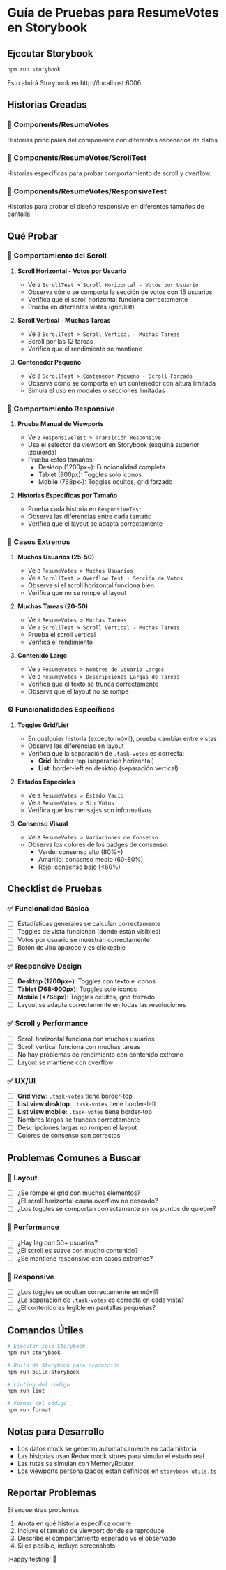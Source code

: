 # Guía de Pruebas para ResumeVotes en Storybook

## Ejecutar Storybook

```bash
npm run storybook
```

Esto abrirá Storybook en http://localhost:6006

## Historias Creadas

### 📁 Components/ResumeVotes

Historias principales del componente con diferentes escenarios de datos.

### 📁 Components/ResumeVotes/ScrollTest

Historias específicas para probar comportamiento de scroll y overflow.

### 📁 Components/ResumeVotes/ResponsiveTest

Historias para probar el diseño responsive en diferentes tamaños de pantalla.

## Qué Probar

### 🎯 Comportamiento del Scroll

1. **Scroll Horizontal - Votos por Usuario**

   - Ve a `ScrollTest > Scroll Horizontal - Votos por Usuario`
   - Observa cómo se comporta la sección de votos con 15 usuarios
   - Verifica que el scroll horizontal funciona correctamente
   - Prueba en diferentes vistas (grid/list)

2. **Scroll Vertical - Muchas Tareas**

   - Ve a `ScrollTest > Scroll Vertical - Muchas Tareas`
   - Scroll por las 12 tareas
   - Verifica que el rendimiento se mantiene

3. **Contenedor Pequeño**
   - Ve a `ScrollTest > Contenedor Pequeño - Scroll Forzado`
   - Observa cómo se comporta en un contenedor con altura limitada
   - Simula el uso en modales o secciones limitadas

### 📱 Comportamiento Responsive

1. **Prueba Manual de Viewports**

   - Ve a `ResponsiveTest > Transición Responsive`
   - Usa el selector de viewport en Storybook (esquina superior izquierda)
   - Prueba estos tamaños:
     - Desktop (1200px+): Funcionalidad completa
     - Tablet (900px): Toggles solo iconos
     - Mobile (768px-): Toggles ocultos, grid forzado

2. **Historias Específicas por Tamaño**
   - Prueba cada historia en `ResponsiveTest`
   - Observa las diferencias entre cada tamaño
   - Verifica que el layout se adapta correctamente

### 🧪 Casos Extremos

1. **Muchos Usuarios (25-50)**

   - Ve a `ResumeVotes > Muchos Usuarios`
   - Ve a `ScrollTest > Overflow Test - Sección de Votos`
   - Observa si el scroll horizontal funciona bien
   - Verifica que no se rompe el layout

2. **Muchas Tareas (20-50)**

   - Ve a `ResumeVotes > Muchas Tareas`
   - Ve a `ScrollTest > Scroll Vertical - Muchas Tareas`
   - Prueba el scroll vertical
   - Verifica el rendimiento

3. **Contenido Largo**
   - Ve a `ResumeVotes > Nombres de Usuario Largos`
   - Ve a `ResumeVotes > Descripciones Largas de Tareas`
   - Verifica que el texto se trunca correctamente
   - Observa que el layout no se rompe

### ⚙️ Funcionalidades Específicas

1. **Toggles Grid/List**

   - En cualquier historia (excepto móvil), prueba cambiar entre vistas
   - Observa las diferencias en layout
   - Verifica que la separación de `.task-votes` es correcta:
     - **Grid**: border-top (separación horizontal)
     - **List**: border-left en desktop (separación vertical)

2. **Estados Especiales**

   - Ve a `ResumeVotes > Estado Vacío`
   - Ve a `ResumeVotes > Sin Votos`
   - Verifica que los mensajes son informativos

3. **Consenso Visual**
   - Ve a `ResumeVotes > Variaciones de Consenso`
   - Observa los colores de los badges de consenso:
     - Verde: consenso alto (80%+)
     - Amarillo: consenso medio (60-80%)
     - Rojo: consenso bajo (<60%)

## Checklist de Pruebas

### ✅ Funcionalidad Básica

- [ ] Estadísticas generales se calculan correctamente
- [ ] Toggles de vista funcionan (donde están visibles)
- [ ] Votos por usuario se muestran correctamente
- [ ] Botón de Jira aparece y es clickeable

### ✅ Responsive Design

- [ ] **Desktop (1200px+)**: Toggles con texto e iconos
- [ ] **Tablet (768-900px)**: Toggles solo iconos
- [ ] **Mobile (<768px)**: Toggles ocultos, grid forzado
- [ ] Layout se adapta correctamente en todas las resoluciones

### ✅ Scroll y Performance

- [ ] Scroll horizontal funciona con muchos usuarios
- [ ] Scroll vertical funciona con muchas tareas
- [ ] No hay problemas de rendimiento con contenido extremo
- [ ] Layout se mantiene con overflow

### ✅ UX/UI

- [ ] **Grid view**: `.task-votes` tiene border-top
- [ ] **List view desktop**: `.task-votes` tiene border-left
- [ ] **List view mobile**: `.task-votes` tiene border-top
- [ ] Nombres largos se truncan correctamente
- [ ] Descripciones largas no rompen el layout
- [ ] Colores de consenso son correctos

## Problemas Comunes a Buscar

### 🐛 Layout

- [ ] ¿Se rompe el grid con muchos elementos?
- [ ] ¿El scroll horizontal causa overflow no deseado?
- [ ] ¿Los toggles se comportan correctamente en los puntos de quiebre?

### 🐛 Performance

- [ ] ¿Hay lag con 50+ usuarios?
- [ ] ¿El scroll es suave con mucho contenido?
- [ ] ¿Se mantiene responsive con casos extremos?

### 🐛 Responsive

- [ ] ¿Los toggles se ocultan correctamente en móvil?
- [ ] ¿La separación de `.task-votes` es correcta en cada vista?
- [ ] ¿El contenido es legible en pantallas pequeñas?

## Comandos Útiles

```bash
# Ejecutar solo Storybook
npm run storybook

# Build de Storybook para producción
npm run build-storybook

# Linting del código
npm run lint

# Format del código
npm run format
```

## Notas para Desarrollo

- Los datos mock se generan automáticamente en cada historia
- Las historias usan Redux mock stores para simular el estado real
- Las rutas se simulan con MemoryRouter
- Los viewports personalizados están definidos en `storybook-utils.ts`

## Reportar Problemas

Si encuentras problemas:

1. Anota en qué historia específica ocurre
2. Incluye el tamaño de viewport donde se reproduce
3. Describe el comportamiento esperado vs el observado
4. Si es posible, incluye screenshots

¡Happy testing! 🚀
